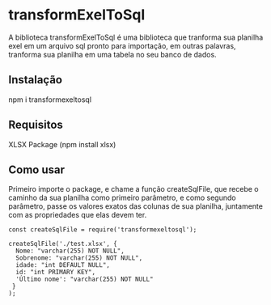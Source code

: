 # transformExelToSql
A biblioteca transformExelToSql é uma biblioteca que tranforma sua planilha exel em um arquivo sql pronto para importação, em outras palavras, tranforma sua planilha em uma tabela no seu banco de dados.

## Instalação
 
npm i transformexeltosql

## Requisitos
XLSX Package (npm install xlsx)

## Como usar

Primeiro importe o package, e chame a função createSqlFile, que recebe o caminho da sua planilha como primeiro parâmetro, e como
segundo parâmetro, passe os valores exatos das colunas de sua planilha, juntamente com as propriedades que elas devem ter.

```
const createSqlFile = require('transformexeltosql');

createSqlFile('./test.xlsx', {
  Nome: "varchar(255) NOT NULL",
  Sobrenome: "varchar(255) NOT NULL",
  idade: "int DEFAULT NULL",
  id: "int PRIMARY KEY",
  'Último nome': "varchar(255) NOT NULL"
 }
);

```
